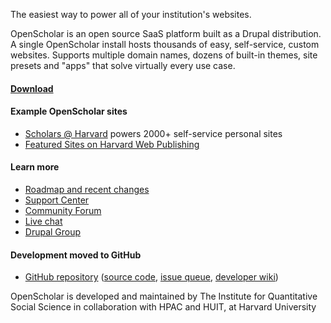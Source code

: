 The easiest way to power all of your institution's websites.

OpenScholar is an open source SaaS platform built as a Drupal distribution. A single OpenScholar install hosts thousands of easy, self-service, custom websites. Supports multiple domain names, dozens of built-in themes, site presets and "apps" that solve virtually every use case.

#### [Download](http://theopenscholar.org/download)

#### Example OpenScholar sites

* [Scholars @ Harvard](http://scholar.harvard.edu) powers 2000+ self-service personal sites
* [Featured Sites on Harvard Web Publishing](http://hwp.harvard.edu/pages/featured-sites)

#### Learn more

* [Roadmap and recent changes](http://theopenscholar.org/roadmap)
* [Support Center](http://support.openscholar.harvard.edu/)
* [Community Forum](http://community.openscholar.harvard.edu/openscholar)
* [Live chat](http://webchat.freenode.net/?nick=guest&channels=#openscholar)
* [Drupal Group](http://groups.drupal.org/openscholar)

#### Development moved to GitHub

* [GitHub repository](https://github.com/openscholar/openscholar) ([source code](https://github.com/openscholar/openscholar), [issue queue](https://github.com/openscholar/openscholar/issues), [developer wiki](https://github.com/openscholar/openscholar/wiki]))

OpenScholar is developed and maintained by The Institute for Quantitative Social Science in collaboration with HPAC and HUIT, at Harvard University
